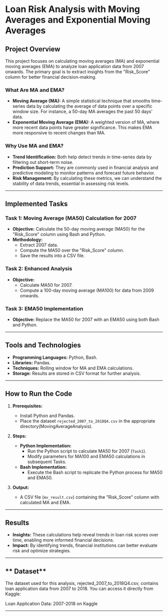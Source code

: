 # **Loan Risk Analysis with Moving Averages and Exponential Moving Averages**

## **Project Overview**
This project focuses on calculating moving averages (MA) and exponential moving averages (EMA) to analyze loan application data from 2007 onwards. The primary goal is to extract insights from the "Risk_Score" column for better financial decision-making.

### **What Are MA and EMA?**
- **Moving Average (MA):** A simple statistical technique that smooths time-series data by calculating the average of data points over a specific window size. For instance, a 50-day MA averages the past 50 days' data.
- **Exponential Moving Average (EMA):** A weighted version of MA, where more recent data points have greater significance. This makes EMA more responsive to recent changes than MA.

### **Why Use MA and EMA?**
- **Trend Identification:** Both help detect trends in time-series data by filtering out short-term noise.
- **Prediction Support:** They are commonly used in financial analysis and predictive modeling to monitor patterns and forecast future behavior.
- **Risk Management:** By calculating these metrics, we can understand the stability of data trends, essential in assessing risk levels.

---

## **Implemented Tasks**

### **Task 1: Moving Average (MA50) Calculation for 2007**
- **Objective:** Calculate the 50-day moving average (MA50) for the "Risk_Score" column using Bash and Python.
- **Methodology:**
  - Extract 2007 data.
  - Compute the MA50 over the "Risk_Score" column.
  - Save the results into a CSV file.

### **Task 2: Enhanced Analysis**
- **Objective:** 
  - Calculate MA50 for 2007.
  - Compute a 100-day moving average (MA100) for data from 2009 onwards.

### **Task 3: EMA50 Implementation**
- **Objective:** Replace the MA50 for 2007 with an EMA50 using both Bash and Python.

---

## **Tools and Technologies**
- **Programming Languages:** Python, Bash.
- **Libraries:** Pandas.
- **Techniques:** Rolling window for MA and EMA calculations.
- **Storage:** Results are stored in CSV format for further analysis.

---

## **How to Run the Code**
1. **Prerequisites:**
   - Install Python and Pandas.
   - Place the dataset `rejected_2007_to_2018Q4.csv` in the appropriate directory(MovingAverageAnalysis).

2. **Steps:**
   - **Python Implementation:**
     - Run the Python script to calculate MA50 for 2007 (`Task1`).
     - Modify parameters for MA100 and EMA50 calculations in subsequent Tasks.
   - **Bash Implementation:**
     - Execute the Bash script to replicate the Python process for MA50 and EMA50.

3. **Output:**
   - A CSV file (`mv_result.csv`) containing the "Risk_Score" column with calculated MA and EMA.

---

## **Results**
- **Insights:** These calculations help reveal trends in loan risk scores over time, enabling more informed financial decisions.
- **Impact:** By identifying trends, financial institutions can better evaluate risk and optimize strategies.

---


## ** Dataset**
The dataset used for this analysis, rejected_2007_to_2018Q4.csv, contains loan application data from 2007 to 2018. You can access it directly from Kaggle:

Loan Application Data: 2007-2018 on Kaggle

---
